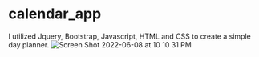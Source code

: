 # calendar_app

I utilized Jquery, Bootstrap, Javascript, HTML and CSS to create a simple day planner. 
![Screen Shot 2022-06-08 at 10 10 31 PM](https://user-images.githubusercontent.com/100829940/172769134-749607da-e67d-4a10-8db6-b85f2e6cbcd5.png)

